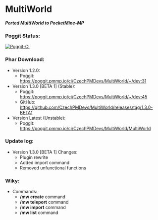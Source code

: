 # MultiWorld

_**Ported MultiWorld to PocketMine-MP**_

### Poggit Status:
[![Poggit-CI](https://poggit.pmmp.io/ci.badge/dktapps/ClientConsole/ClientConsole)](https://poggit.pmmp.io/ci/dktapps/ClientConsole/ClientConsole)

### Phar Download:
  - Version 1.2.0:
    - Poggit: https://poggit.pmmp.io/ci/CzechPMDevs/MultiWorld/~/dev:31
  - Version 1.3.0 [BETA 1] (Stable):
    - Poggit: https://poggit.pmmp.io/ci/CzechPMDevs/MultiWorld/~/dev:45
    - GitHub: https://github.com/CzechPMDevs/MultiWorld/releases/tag/1.3.0-BETA1
  - Version Latest (Unstable):
    - Poggit: https://poggit.pmmp.io/ci/CzechPMDevs/MultiWorld/MultiWorld
    
### Update log:

- Version 1.3.0 [BETA 1] Changes:
  - Plugin rewrite
  - Added import command
  - Removed unfunctional functions
  
### Wiky:

- Commands:
  - **/mw create** command
  - **/mw teleport** command
  - **/mw import** command
  - **/mw list** command

